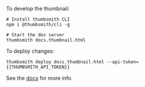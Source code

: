 To develop the thumbnail:
```
# Install thumbsmith CLI
npm i @thumbsmith/cli -g

# Start the dev server
thumbsmith docs.thumbnail.html
```

To deploy changes:
```
thumbsmith deploy docs.thumbnail.html --api-token={{THUMBSMITH_API_TOKEN}}
```

See the [docs](https://thumbsmith.com/docs/create-a-template) for more info.
